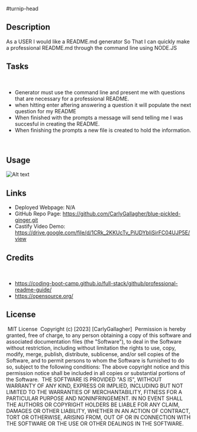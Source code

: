 #turnip-head

## Description
​As a USER I would like a README.md generator 
So That I can quickly make a professional README.md through the command line using NODE.JS

## Tasks
​
- Generator must use the command line and present me with questions that are necessary for a professional README.
- when hitting enter aftering answering a question it will populate the next question for my README
- When finished with the prompts a message will send telling me I was succesful in creating the README.
- When finishing the prompts a new file is created to hold the information.

​
## Usage

​![Alt text](utils/assets/terminalPrompts.png)

## Links
- Deployed Webpage: N/A
- GitHub Repo Page: https://github.com/CarlyGallagher/blue-pickled-ginger.git
- Castify Video Demo: https://drive.google.com/file/d/1CRk_2KKUcTv_PiUDYbIiSirFC04UJP5E/view
​
## Credits
​
- https://coding-boot-camp.github.io/full-stack/github/professional-readme-guide/
- https://opensource.org/
​
## License
​
MIT License
​
Copyright (c) [2023] [CarlyGallagher]
​
Permission is hereby granted, free of charge, to any person obtaining a copy
of this software and associated documentation files (the "Software"), to deal
in the Software without restriction, including without limitation the rights
to use, copy, modify, merge, publish, distribute, sublicense, and/or sell
copies of the Software, and to permit persons to whom the Software is
furnished to do so, subject to the following conditions:
​
The above copyright notice and this permission notice shall be included in all
copies or substantial portions of the Software.
​
THE SOFTWARE IS PROVIDED "AS IS", WITHOUT WARRANTY OF ANY KIND, EXPRESS OR
IMPLIED, INCLUDING BUT NOT LIMITED TO THE WARRANTIES OF MERCHANTABILITY,
FITNESS FOR A PARTICULAR PURPOSE AND NONINFRINGEMENT. IN NO EVENT SHALL THE
AUTHORS OR COPYRIGHT HOLDERS BE LIABLE FOR ANY CLAIM, DAMAGES OR OTHER
LIABILITY, WHETHER IN AN ACTION OF CONTRACT, TORT OR OTHERWISE, ARISING FROM,
OUT OF OR IN CONNECTION WITH THE SOFTWARE OR THE USE OR OTHER DEALINGS IN THE
SOFTWARE.
